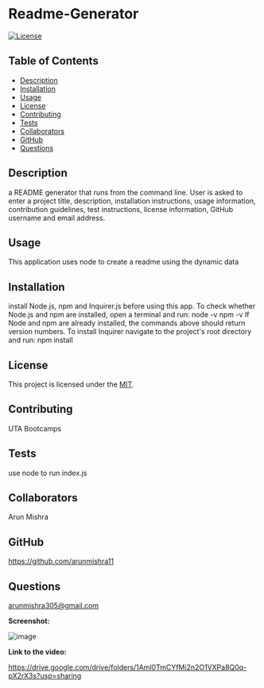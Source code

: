 # Readme-Generator
[![License](https://img.shields.io/badge/license-MIT-blue.svg)](https://opensource.org/licenses/MIT)

## Table of Contents
* [Description](#description)
* [Installation](#installation)
* [Usage](#usage)
* [License](#license)
* [Contributing](#contributing)
* [Tests](#tests)
* [Collaborators](#collaborators)
* [GitHub](#github)
* [Questions](#questions)


## Description
a README generator that runs from the command line. User is asked to enter a project title, description, installation instructions, usage information, contribution guidelines, test instructions, license information, GitHub username and email address.

## Usage
This application uses node to create a readme using the dynamic data

## Installation
install Node.js, npm and Inquirer.js before using this app. To check whether Node.js and npm are installed, open a terminal and run: node -v npm -v If Node and npm are already installed, the commands above should return version numbers. To install Inquirer navigate to the project's root directory and run: npm install

## License
This project is licensed under the [MIT](https://opensource.org/licenses/MIT).

## Contributing
UTA Bootcamps

## Tests
use node to run index.js

## Collaborators
Arun Mishra

## GitHub
https://github.com/arunmishra11

## Questions
arunmishra305@gmail.com

**Screenshot:**

![image](https://github.com/arunmishra11/Readme-generator/assets/156019606/1754a89f-5da9-4922-8b85-7e72cfef1be7)

**Link to the video:**

https://drive.google.com/drive/folders/1Aml0TmCYfMi2n2O1VXPa8Q0q-pX2rX3s?usp=sharing




